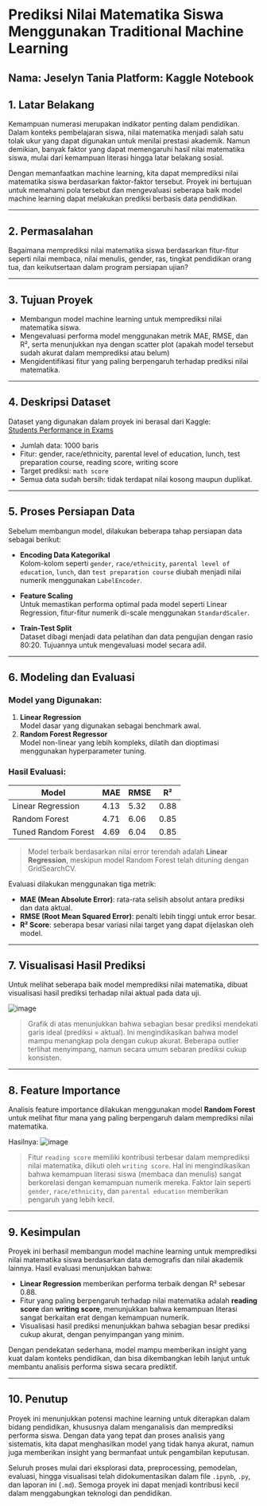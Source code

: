 # Prediksi Nilai Matematika Siswa Menggunakan Traditional Machine Learning

**Nama**: Jeselyn Tania
**Platform**: Kaggle Notebook  
---

## 1. Latar Belakang

Kemampuan numerasi merupakan indikator penting dalam pendidikan. Dalam konteks pembelajaran siswa, nilai matematika menjadi salah satu tolak ukur yang dapat digunakan untuk menilai prestasi akademik. Namun demikian, banyak faktor yang dapat memengaruhi hasil nilai matematika siswa, mulai dari kemampuan literasi hingga latar belakang sosial.

Dengan memanfaatkan machine learning, kita dapat memprediksi nilai matematika siswa berdasarkan faktor-faktor tersebut. Proyek ini bertujuan untuk memahami pola tersebut dan mengevaluasi seberapa baik model machine learning dapat melakukan prediksi berbasis data pendidikan.

---

## 2. Permasalahan

Bagaimana memprediksi nilai matematika siswa berdasarkan fitur-fitur seperti nilai membaca, nilai menulis, gender, ras, tingkat pendidikan orang tua, dan keikutsertaan dalam program persiapan ujian?

---

## 3. Tujuan Proyek

- Membangun model machine learning untuk memprediksi nilai matematika siswa.
- Mengevaluasi performa model menggunakan metrik MAE, RMSE, dan R², serta menunjukkan nya dengan scatter plot (apakah model tersebut sudah akurat dalam memprediksi atau belum)
- Mengidentifikasi fitur yang paling berpengaruh terhadap prediksi nilai matematika.

---

## 4. Deskripsi Dataset

Dataset yang digunakan dalam proyek ini berasal dari Kaggle:  
[Students Performance in Exams](https://www.kaggle.com/datasets/spscientist/students-performance-in-exams)

- Jumlah data: 1000 baris
- Fitur: gender, race/ethnicity, parental level of education, lunch, test preparation course, reading score, writing score
- Target prediksi: `math score`
- Semua data sudah bersih: tidak terdapat nilai kosong maupun duplikat.

---

## 5. Proses Persiapan Data

Sebelum membangun model, dilakukan beberapa tahap persiapan data sebagai berikut:

- **Encoding Data Kategorikal**  
  Kolom-kolom seperti `gender`, `race/ethnicity`, `parental level of education`, `lunch`, dan `test preparation course` diubah menjadi nilai numerik menggunakan `LabelEncoder`.

- **Feature Scaling**  
  Untuk memastikan performa optimal pada model seperti Linear Regression, fitur-fitur numerik di-scale menggunakan `StandardScaler`.

- **Train-Test Split**  
  Dataset dibagi menjadi data pelatihan dan data pengujian dengan rasio 80:20. Tujuannya untuk mengevaluasi model secara adil.

---

## 6. Modeling dan Evaluasi

### Model yang Digunakan:
1. **Linear Regression**  
   Model dasar yang digunakan sebagai benchmark awal.
2. **Random Forest Regressor**  
   Model non-linear yang lebih kompleks, dilatih dan dioptimasi menggunakan hyperparameter tuning.

### Hasil Evaluasi:

| Model                 | MAE   | RMSE  | R²    |
|----------------------|--------|--------|-------|
| Linear Regression     | 4.13  | 5.32  | 0.88 |
| Random Forest         | 4.71  | 6.06  | 0.85 |
| Tuned Random Forest   | 4.69  | 6.04  | 0.85 |

> Model terbaik berdasarkan nilai error terendah adalah **Linear Regression**, meskipun model Random Forest telah dituning dengan GridSearchCV.

Evaluasi dilakukan menggunakan tiga metrik:
- **MAE (Mean Absolute Error)**: rata-rata selisih absolut antara prediksi dan data aktual.
- **RMSE (Root Mean Squared Error)**: penalti lebih tinggi untuk error besar.
- **R² Score**: seberapa besar variasi nilai target yang dapat dijelaskan oleh model.

---
## 7. Visualisasi Hasil Prediksi

Untuk melihat seberapa baik model memprediksi nilai matematika, dibuat visualisasi hasil prediksi terhadap nilai aktual pada data uji.

![image](https://github.com/user-attachments/assets/6117b124-72ff-4428-955f-2ca3e13b87d7)

> Grafik di atas menunjukkan bahwa sebagian besar prediksi mendekati garis ideal (prediksi = aktual). Ini mengindikasikan bahwa model mampu menangkap pola dengan cukup akurat. Beberapa outlier terlihat menyimpang, namun secara umum sebaran prediksi cukup konsisten.

---

## 8. Feature Importance

Analisis feature importance dilakukan menggunakan model **Random Forest** untuk melihat fitur mana yang paling berpengaruh dalam memprediksi nilai matematika.

Hasilnya:
![image](https://github.com/user-attachments/assets/36985e1a-1289-45f9-9884-d5d6ced68abd)

> Fitur `reading score` memiliki kontribusi terbesar dalam memprediksi nilai matematika, diikuti oleh `writing score`. Hal ini mengindikasikan bahwa kemampuan literasi siswa (membaca dan menulis) sangat berkorelasi dengan kemampuan numerik mereka. Faktor lain seperti `gender`, `race/ethnicity`, dan `parental education` memberikan pengaruh yang lebih kecil.

---
## 9. Kesimpulan

Proyek ini berhasil membangun model machine learning untuk memprediksi nilai matematika siswa berdasarkan data demografis dan nilai akademik lainnya. Hasil evaluasi menunjukkan bahwa:

- **Linear Regression** memberikan performa terbaik dengan R² sebesar 0.88.
- Fitur yang paling berpengaruh terhadap nilai matematika adalah **reading score** dan **writing score**, menunjukkan bahwa kemampuan literasi sangat berkaitan erat dengan kemampuan numerik.
- Visualisasi hasil prediksi menunjukkan bahwa sebagian besar prediksi cukup akurat, dengan penyimpangan yang minim.

Dengan pendekatan sederhana, model mampu memberikan insight yang kuat dalam konteks pendidikan, dan bisa dikembangkan lebih lanjut untuk membantu analisis performa siswa secara prediktif.

---

## 10. Penutup

Proyek ini menunjukkan potensi machine learning untuk diterapkan dalam bidang pendidikan, khususnya dalam menganalisis dan memprediksi performa siswa. Dengan data yang tepat dan proses analisis yang sistematis, kita dapat menghasilkan model yang tidak hanya akurat, namun juga memberikan insight yang bermanfaat untuk pengambilan keputusan.

Seluruh proses mulai dari eksplorasi data, preprocessing, pemodelan, evaluasi, hingga visualisasi telah didokumentasikan dalam file `.ipynb`, `.py`, dan laporan ini (`.md`). Semoga proyek ini dapat menjadi kontribusi kecil dalam menggabungkan teknologi dan pendidikan.
